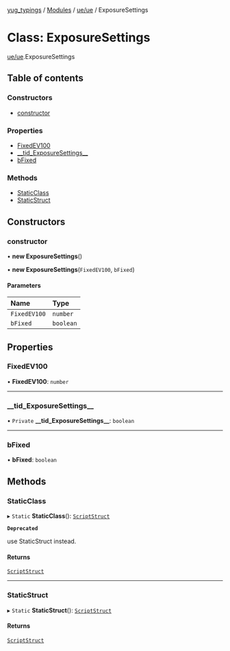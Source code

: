 [yug_typings](../README.md) / [Modules](../modules.md) / [ue/ue](../modules/ue_ue.md) / ExposureSettings

# Class: ExposureSettings

[ue/ue](../modules/ue_ue.md).ExposureSettings

## Table of contents

### Constructors

- [constructor](ue_ue.ExposureSettings.md#constructor)

### Properties

- [FixedEV100](ue_ue.ExposureSettings.md#fixedev100)
- [\_\_tid\_ExposureSettings\_\_](ue_ue.ExposureSettings.md#__tid_exposuresettings__)
- [bFixed](ue_ue.ExposureSettings.md#bfixed)

### Methods

- [StaticClass](ue_ue.ExposureSettings.md#staticclass)
- [StaticStruct](ue_ue.ExposureSettings.md#staticstruct)

## Constructors

### constructor

• **new ExposureSettings**()

• **new ExposureSettings**(`FixedEV100`, `bFixed`)

#### Parameters

| Name | Type |
| :------ | :------ |
| `FixedEV100` | `number` |
| `bFixed` | `boolean` |

## Properties

### FixedEV100

• **FixedEV100**: `number`

___

### \_\_tid\_ExposureSettings\_\_

• `Private` **\_\_tid\_ExposureSettings\_\_**: `boolean`

___

### bFixed

• **bFixed**: `boolean`

## Methods

### StaticClass

▸ `Static` **StaticClass**(): [`ScriptStruct`](ue_ue.ScriptStruct.md)

**`Deprecated`**

use StaticStruct instead.

#### Returns

[`ScriptStruct`](ue_ue.ScriptStruct.md)

___

### StaticStruct

▸ `Static` **StaticStruct**(): [`ScriptStruct`](ue_ue.ScriptStruct.md)

#### Returns

[`ScriptStruct`](ue_ue.ScriptStruct.md)
